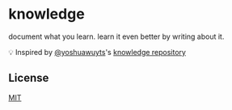 # knowledge
document what you learn. learn it even better by writing about it.

:bulb: Inspired by [@yoshuawuyts](https://github.com/yoshuawuyts)'s [knowledge repository](https://github.com/yoshuawuyts/knowledge)

## License

[MIT](https://tldrlegal.com/license/mit-license)
